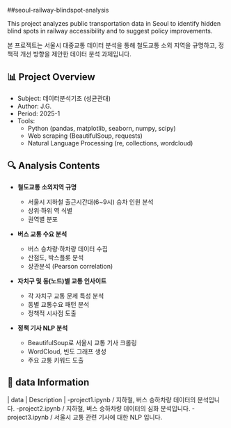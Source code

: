 ##seoul-railway-blindspot-analysis

This project analyzes public transportation data in Seoul to identify
hidden blind spots in railway accessibility and to suggest policy improvements.

본 프로젝트는 서울시 대중교통 데이터 분석을 통해
철도교통 소외 지역을 규명하고,
정책적 개선 방향을 제안한 데이터 분석 과제입니다.

## 📊 Project Overview

- Subject: 데이터분석기초 (성균관대)
- Author: J.G.
- Period: 2025-1
- Tools:
  - Python (pandas, matplotlib, seaborn, numpy, scipy)
  - Web scraping (BeautifulSoup, requests)
  - Natural Language Processing (re, collections, wordcloud)

## 🔍 Analysis Contents

- **철도교통 소외지역 규명**
  - 서울시 지하철 출근시간대(6~9시) 승차 인원 분석
  - 상위·하위 역 식별
  - 권역별 분포

- **버스 교통 수요 분석**
  - 버스 승차량·하차량 데이터 수집
  - 산점도, 박스플롯 분석
  - 상관분석 (Pearson correlation)

- **자치구 및 동(노드)별 교통 인사이트**
  - 각 자치구 교통 문제 특성 분석
  - 동별 교통수요 패턴 분석
  - 정책적 시사점 도출

- **정책 기사 NLP 분석**
  - BeautifulSoup로 서울시 교통 기사 크롤링
  - WordCloud, 빈도 그래프 생성
  - 주요 교통 키워드 도출

## 📂 data Information

| data | Description |
 -project1.ipynb  /  지하철, 버스 승하차량 데이터의 분석입니다.
 -project2.ipynb  /  지하철, 버스 승하차량 데이터의 심화 분석입니다.
 -project3.ipynb  /  서울시 교통 관련 기사에 대한 NLP 입니다.
